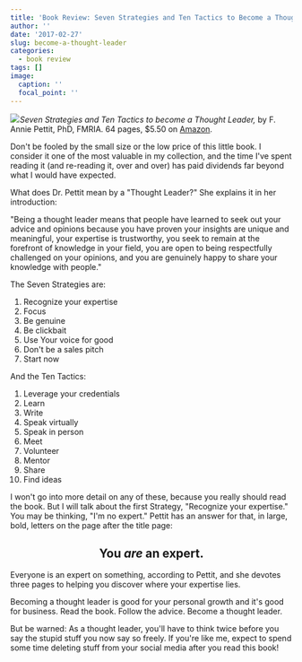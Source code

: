 ```yaml
---
title: 'Book Review: Seven Strategies and Ten Tactics to Become a Thought Leader'
author: ''
date: '2017-02-27'
slug: become-a-thought-leader
categories:
  - book review
tags: []
image:
  caption: ''
  focal_point: ''
---
```

<p><a href="https://www.amazon.com/Strategies-Tactics-Become-Thought-Leader/dp/1540644928/ref=as_li_ss_il?ie=UTF8&amp;qid=1488155131&amp;sr=8-3&amp;keywords=annie+pettit&amp;linkCode=li3&amp;tag=gerald09-20&amp;linkId=4f961cb06f60bfc458ed761bf28cc4da" target="_blank" rel="noopener"><img class="alignleft" src="//ws-na.amazon-adsystem.com/widgets/q?_encoding=UTF8&amp;ASIN=1540644928&amp;Format=_SL250_&amp;ID=AsinImage&amp;MarketPlace=US&amp;ServiceVersion=20070822&amp;WS=1&amp;tag=gerald09-20" border="0"></a><img style="border: none !important; margin: 0px !important;" src="https://ir-na.amazon-adsystem.com/e/ir?t=gerald09-20&amp;l=li3&amp;o=1&amp;a=1540644928" alt="" width="1" height="1" border="0"><em>Seven Strategies and Ten Tactics to become a Thought Leader,&nbsp;</em>by F. Annie Pettit, PhD, FMRIA. 64 pages, $5.50 on <a href="http://amzn.to/2mAoRu5">Amazon</a>.</p>
<p>Don't be fooled by the small size or the low price of this little book. I consider it one of the most valuable in my collection, and the time I've spent reading it (and re-reading it, over and over) has paid dividends far beyond what I would have expected.</p>
<p><!--more--></p>
<p>What does Dr. Pettit mean by a "Thought Leader?" She explains it in her introduction:</p>
<p>"Being a thought leader means that people have learned to seek out your advice and opinions because you have proven your insights are unique and meaningful, your expertise is trustworthy, you seek to remain at the forefront of knowledge in your field, you are open to being respectfully challenged on your opinions, and you are genuinely happy to share your knowledge with people."</p>
<p>The Seven Strategies are:</p>
<ol>
<li>Recognize your expertise</li>
<li>Focus</li>
<li>Be genuine</li>
<li>Be clickbait</li>
<li>Use Your voice for good</li>
<li>Don't be a sales pitch</li>
<li>Start now</li>
</ol>
<p>And the Ten Tactics:</p>
<ol>
<li>Leverage your credentials</li>
<li>Learn</li>
<li>Write</li>
<li>Speak virtually</li>
<li>Speak in person</li>
<li>Meet</li>
<li>Volunteer</li>
<li>Mentor</li>
<li>Share</li>
<li>Find ideas</li>
</ol>
<p>I won't go into more detail on any of these, because you really should read the book. But I will talk about the first Strategy, "Recognize your expertise." You may be thinking, "I'm no expert." Pettit has an answer for that, in large, bold, letters on the page after the title page:<br>
</p><h2 style="text-align: center;"><strong>You <em>are</em> an expert.</strong></h2>
<p>Everyone is an expert on something, according to Pettit, and she devotes three pages to helping you discover where your expertise lies.</p>
<p>Becoming a thought leader is good for your personal growth and it's good for business. Read the book. Follow the advice. Become a thought leader.</p>
<p>But be warned: As a thought leader, you'll have to think twice before you say the stupid stuff you now say so freely. If you're like me, expect to spend some time deleting stuff from your social media after you read this book!</p>